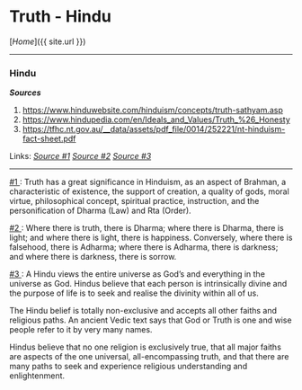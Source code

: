 # Truth - Hindu

[_Home_]({{ site.url }})


---

### Hindu

___Sources___

1. https://www.hinduwebsite.com/hinduism/concepts/truth-sathyam.asp
2. https://www.hindupedia.com/en/Ideals_and_Values/Truth_%26_Honesty
3. https://tfhc.nt.gov.au/__data/assets/pdf_file/0014/252221/nt-hinduism-fact-sheet.pdf

[1]: https://www.hinduwebsite.com/hinduism/concepts/truth-sathyam.asp
[2]: https://www.hindupedia.com/en/Ideals_and_Values/Truth_%26_Honesty
[3]: https://tfhc.nt.gov.au/__data/assets/pdf_file/0014/252221/nt-hinduism-fact-sheet.pdf

Links: _[Source #1][1]_ _[Source #2][2]_ _[Source #3][3]_

---

[ #1 ][1]: Truth has a great significance in Hinduism, as an aspect of Brahman, a characteristic of existence, the support of creation, a quality of gods, moral virtue, philosophical concept, spiritual practice, instruction, and the personification of Dharma (Law) and Rta (Order).

[ #2 ][2]: Where there is truth, there is Dharma; where there is Dharma, there is light; and where there is light, there is happiness. Conversely, where there is falsehood, there is Adharma; where there is Adharma, there is darkness; and where there is darkness, there is sorrow.

[ #3 ][3]: A Hindu views the entire universe as God’s and everything in the universe as God. Hindus believe that each person is intrinsically divine and the purpose of life is to seek and realise the divinity within all of us.

The Hindu belief is totally non-exclusive and accepts all other faiths and religious paths.
An ancient Vedic text says that God or Truth is one and wise people refer to it by very many names.

Hindus believe that no one religion is exclusively true, that all major faiths are aspects of the one universal, all-encompassing truth, and that there are many paths to seek and experience religious understanding and enlightenment.
